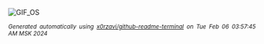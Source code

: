 <div align="justify">
<picture>
    <source media="(prefers-color-scheme: dark)" srcset="https://i.ibb.co/kgWxvzT/output-gif.gif">
    <source media="(prefers-color-scheme: light)" srcset="https://i.ibb.co/kgWxvzT/output-gif.gif">
    <img alt="GIF_OS" src="https://i.ibb.co/kgWxvzT/output-gif.gif">
</picture>

<sub><i>Generated automatically using [x0rzavi/github-readme-terminal](https://github.com/x0rzavi/github-readme-terminal) on Tue Feb 06 03:57:45 AM MSK 2024</i></sub>

</div>

<!-- Image deletion URL: https://ibb.co/FbjKCc1/43dcc4c1a2dc1a18dfed90ecbf9b628e -->